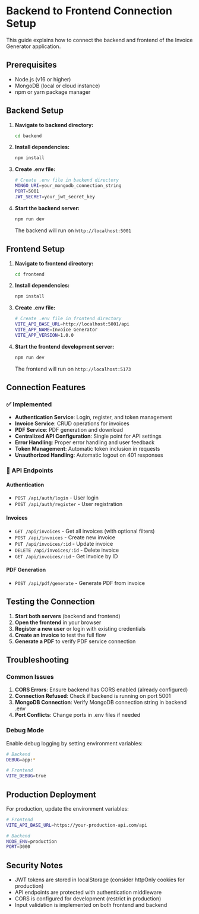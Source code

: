 # Backend to Frontend Connection Setup

This guide explains how to connect the backend and frontend of the Invoice Generator application.

## Prerequisites

- Node.js (v16 or higher)
- MongoDB (local or cloud instance)
- npm or yarn package manager

## Backend Setup

1. **Navigate to backend directory:**
   ```bash
   cd backend
   ```

2. **Install dependencies:**
   ```bash
   npm install
   ```

3. **Create .env file:**
   ```bash
   # Create .env file in backend directory
   MONGO_URI=your_mongodb_connection_string
   PORT=5001
   JWT_SECRET=your_jwt_secret_key
   ```

4. **Start the backend server:**
   ```bash
   npm run dev
   ```

   The backend will run on `http://localhost:5001`

## Frontend Setup

1. **Navigate to frontend directory:**
   ```bash
   cd frontend
   ```

2. **Install dependencies:**
   ```bash
   npm install
   ```

3. **Create .env file:**
   ```bash
   # Create .env file in frontend directory
   VITE_API_BASE_URL=http://localhost:5001/api
   VITE_APP_NAME=Invoice Generator
   VITE_APP_VERSION=1.0.0
   ```

4. **Start the frontend development server:**
   ```bash
   npm run dev
   ```

   The frontend will run on `http://localhost:5173`

## Connection Features

### ✅ Implemented
- **Authentication Service**: Login, register, and token management
- **Invoice Service**: CRUD operations for invoices
- **PDF Service**: PDF generation and download
- **Centralized API Configuration**: Single point for API settings
- **Error Handling**: Proper error handling and user feedback
- **Token Management**: Automatic token inclusion in requests
- **Unauthorized Handling**: Automatic logout on 401 responses

### 🔧 API Endpoints

#### Authentication
- `POST /api/auth/login` - User login
- `POST /api/auth/register` - User registration

#### Invoices
- `GET /api/invoices` - Get all invoices (with optional filters)
- `POST /api/invoices` - Create new invoice
- `PUT /api/invoices/:id` - Update invoice
- `DELETE /api/invoices/:id` - Delete invoice
- `GET /api/invoices/:id` - Get invoice by ID

#### PDF Generation
- `POST /api/pdf/generate` - Generate PDF from invoice

## Testing the Connection

1. **Start both servers** (backend and frontend)
2. **Open the frontend** in your browser
3. **Register a new user** or login with existing credentials
4. **Create an invoice** to test the full flow
5. **Generate a PDF** to verify PDF service connection

## Troubleshooting

### Common Issues

1. **CORS Errors**: Ensure backend has CORS enabled (already configured)
2. **Connection Refused**: Check if backend is running on port 5001
3. **MongoDB Connection**: Verify MongoDB connection string in backend .env
4. **Port Conflicts**: Change ports in .env files if needed

### Debug Mode

Enable debug logging by setting environment variables:
```bash
# Backend
DEBUG=app:*

# Frontend
VITE_DEBUG=true
```

## Production Deployment

For production, update the environment variables:
```bash
# Frontend
VITE_API_BASE_URL=https://your-production-api.com/api

# Backend
NODE_ENV=production
PORT=3000
```

## Security Notes

- JWT tokens are stored in localStorage (consider httpOnly cookies for production)
- API endpoints are protected with authentication middleware
- CORS is configured for development (restrict in production)
- Input validation is implemented on both frontend and backend

